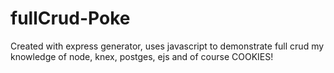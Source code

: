 # fullCrud-Poke
Created with express generator, uses javascript to
demonstrate full crud my knowledge of node, knex, postges, ejs and of course COOKIES!
